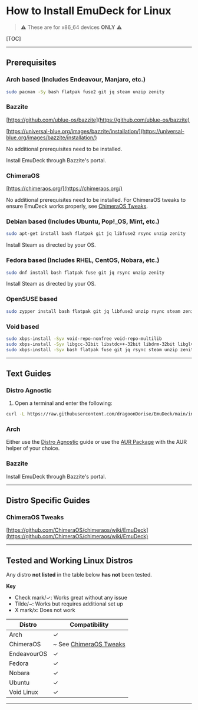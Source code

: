 # How to Install EmuDeck for Linux

> ⚠️ These are for x86_64 devices **ONLY** ⚠️

[TOC]

***

## Prerequisites 

### Arch based (Includes Endeavour, Manjaro, etc.)

```sh
sudo pacman -Sy bash flatpak fuse2 git jq steam unzip zenity     
```

### Bazzite

[https://github.com/ublue-os/bazzite](https://github.com/ublue-os/bazzite)

[https://universal-blue.org/images/bazzite/installation/](https://universal-blue.org/images/bazzite/installation/)

No additional prerequisites need to be installed. 

Install EmuDeck through Bazzite's portal. 

### ChimeraOS

[https://chimeraos.org/](https://chimeraos.org/)

No additional prerequisites need to be installed. For ChimeraOS tweaks to ensure EmuDeck works properly, see [ChimeraOS Tweaks](#chimeraos-tweaks). 

### Debian based (Includes Ubuntu, Pop!_OS, Mint, etc.)

```sh
sudo apt-get install bash flatpak git jq libfuse2 rsync unzip zenity      
```

Install Steam as directed by your OS.

### Fedora based (Includes RHEL, CentOS, Nobara, etc.)

```sh
sudo dnf install bash flatpak fuse git jq rsync unzip zenity   
```

Install Steam as directed by your OS.

### OpenSUSE based

```sh
sudo zypper install bash flatpak git jq libfuse2 unzip rsync steam zenity
```

### Void based

```sh
sudo xbps-install -Syv void-repo-nonfree void-repo-multilib
sudo xbps-install -Syv libgcc-32bit libstdc++-32bit libdrm-32bit libglvnd-32bit mesa-dri-32bit
sudo xbps-install -Syv bash flatpak fuse git jq rsync steam unzip zenity jq xmlstarlet
```

***

## Text Guides

### Distro Agnostic 

1. Open a terminal and enter the following:

```sh
curl -L https://raw.githubusercontent.com/dragoonDorise/EmuDeck/main/install.sh | bash
```

### Arch

Either use the [Distro Agnostic](#distro-agnostic) guide or use the [AUR Package](https://aur.archlinux.org/packages/emudeck) with the AUR helper of your choice.

### Bazzite

Install EmuDeck through Bazzite's portal. 

***

## Distro Specific Guides

### ChimeraOS Tweaks

[https://github.com/ChimeraOS/chimeraos/wiki/EmuDeck](https://github.com/ChimeraOS/chimeraos/wiki/EmuDeck)

***

## Tested and Working Linux Distros

Any distro **not listed** in the table below **has not** been tested. 

**Key**

* Check mark/✓: Works great without any issue
* Tilde/~: Works but requires additional set up
* X mark/x: Does not work

| Distro      | Compatibility                 |
|-------------|-------------------------------|
| Arch        | ✓                             |
| ChimeraOS   | ~ See [ChimeraOS Tweaks](#chimeraos-tweaks) |
| EndeavourOS | ✓                             |
| Fedora      | ✓                             |
| Nobara      | ✓                             |
| Ubuntu      | ✓                             |
| Void Linux  | ✓                             |

***
